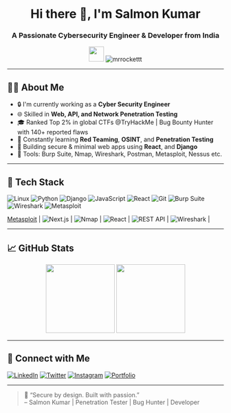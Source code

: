 <h1 align="center">Hi there 👋, I'm Salmon Kumar</h1>
<h3 align="center">A Passionate Cybersecurity Engineer & Developer from India</h3>

<p align="center">
  <img src="https://media.giphy.com/media/hvRJCLFzcasrR4ia7z/giphy.gif" width="35" />
  <img src="https://komarev.com/ghpvc/?username=mrrockettt&label=Profile%20views&color=0e75b6&style=flat" alt="mrrockettt" />
</p>

---

## 🧑‍💻 About Me

- 🔒 I'm currently working as a **Cyber Security Engineer**
- 🌐 Skilled in **Web, API, and Network Penetration Testing**
- 🎓 Ranked Top 2% in global CTFs @TryHackMe | Bug Bounty Hunter with 140+ reported flaws
- 🧠 Constantly learning **Red Teaming**, **OSINT**, and **Penetration Testing**
- 🚀 Building secure & minimal web apps using **React**, and **Django**
- 🧰 Tools: Burp Suite, Nmap, Wireshark, Postman, Metasploit, Nessus etc.


---

## 🧰 Tech Stack

![Linux](https://img.shields.io/badge/Linux-FCC624?style=flat&logo=linux&logoColor=black)
![Python](https://img.shields.io/badge/Python-14354C?style=flat&logo=python)
![Django](https://img.shields.io/badge/Django-092E20?style=flat&logo=django)
![JavaScript](https://img.shields.io/badge/JavaScript-F7DF1E?style=flat&logo=javascript&logoColor=black)
![React](https://img.shields.io/badge/React-20232A?style=flat&logo=react)
![Git](https://img.shields.io/badge/Git-F05032?style=flat&logo=git)
![Burp Suite](https://img.shields.io/badge/Burp%20Suite-FF6600?style=flat&logo=PortSwigger&logoColor=white)
![Wireshark](https://img.shields.io/badge/Wireshark-1679A7?style=flat&logo=wireshark)
![Metasploit](https://img.shields.io/badge/Jekyll-CC0000?style=flat&logo=jekyll&logoColor=white)

[Metasploit](https://img.shields.io/badge/Metasploit-black?style=flat&logo=data:image/svg+xml;base64,PHN2ZyBmaWxsPSIjZmZmIiBoZWlnaHQ9IjI0IiB2aWV3Qm94PSIwIDAgMjQgMjQiIHdpZHRoPSIyNCI+PHBhdGggZD0iTTIgNGgydjE2SDJ6bTQgMEg4djE2aDJ6bTQgMEgxMnYxNmgyejRoMnYtMTZoLTJ6Ii8+PC9zdmc+)  | ![Next.js](https://img.shields.io/badge/Next.js-000000?style=flat&logo=next.js)  | ![Nmap](https://img.shields.io/badge/Nmap-4B8BBE?style=flat&logo=data:image/svg+xml;base64,PHN2ZyBmaWxsPSIjZmZmIiBoZWlnaHQ9IjI0IiB2aWV3Qm94PSIwIDAgMjQgMjQiIHdpZHRoPSIyNCI+PHBhdGggZD0iTTIgNGgydjE2SDJ6bTQgMEg4djE2aDJ6bTQgMEgxMnYxNmgyejRoMnYtMTZoLTJ6Ii8+PC9zdmc+) | ![React](https://img.shields.io/badge/React-20232A?style=flat&logo=react&logoColor=61DAFB) | ![REST API](https://img.shields.io/badge/REST%20API-00599C?style=flat&logo=api&logoColor=white) | ![Wireshark](https://img.shields.io/badge/Wireshark-1679A7?style=flat&logo=wireshark) |



---

## 📈 GitHub Stats

<p align="center">
  <img src="https://github-readme-stats.vercel.app/api?username=mrrockettt&show_icons=true&theme=radical" height="160" />
  <img src="https://github-readme-stats.vercel.app/api/top-langs/?username=mrrockettt&layout=compact&theme=radical" height="160" />
</p>

---

## 🔗 Connect with Me

[![LinkedIn](https://img.shields.io/badge/LinkedIn-blue?style=for-the-badge&logo=linkedin&logoColor=white)](https://www.linkedin.com/in/mrrockettt/)
[![Twitter](https://img.shields.io/badge/Twitter-black?style=for-the-badge&logo=twitter&logoColor=white)](https://x.com/mr_rockettt)
[![Instagram](https://img.shields.io/badge/Instagram-E4405F?style=for-the-badge&logo=instagram&logoColor=white)](https://www.instagram.com/mrrockettt/)
[![Portfolio](https://img.shields.io/badge/Website-222?style=for-the-badge&logo=githubpages&logoColor=white)](https://mrrockettt.github.io/)

---

> 🔐 “Secure by design. Built with passion.”  
> – Salmon Kumar | Penetration Tester | Bug Hunter | Developer
